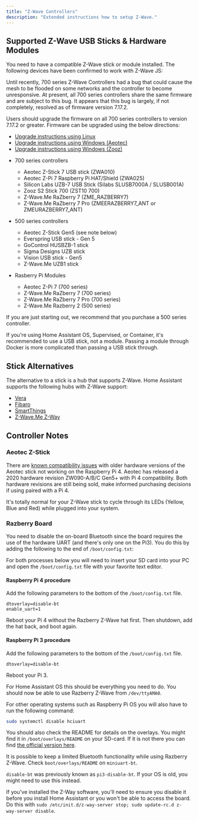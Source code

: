 ```yaml
---
title: "Z-Wave Controllers"
description: "Extended instructions how to setup Z-Wave."
---
```


## Supported Z-Wave USB Sticks & Hardware Modules

You need to have a compatible Z-Wave stick or module installed. The following devices have been confirmed to work with Z-Wave JS:

<div class='note warning'>

Until recently, 700 series Z-Wave Controllers had a bug that could cause the mesh to be flooded on some networks and the controller to become unresponsive. At present, all 700 series controllers share the same firmware and are subject to this bug. It appears that this bug is largely, if not completely, resolved as of firmware version 7.17.2.

Users should upgrade the firmware on all 700 series controllers to version 7.17.2 or greater. Firmware can be upgraded using the below directions:

- [Upgrade instructions using Linux](https://github.com/kpine/zwave-js-server-docker/wiki/700-series-Controller-Firmware-Updates-(Linux))
- [Upgrade instructions using Windows (Aeotec)](https://help.aeotec.com/support/solutions/articles/6000252296-update-z-stick-7-with-windows)
- [Upgrade instructions using Windows (Zooz)](https://www.support.getzooz.com/kb/article/931-how-to-perform-an-ota-firmware-update-on-your-zst10-700-z-wave-stick/)

</div>

- 700 series controllers
  - Aeotec Z-Stick 7 USB stick (ZWA010)
  - Aeotec Z-Pi 7 Raspberry Pi HAT/Shield (ZWA025)
  - Silicon Labs UZB-7 USB Stick (Silabs SLUSB7000A / SLUSB001A)
  - Zooz S2 Stick 700 (ZST10 700)
  - Z-Wave.Me RaZberry 7 (ZME_RAZBERRY7)
  - Z-Wave.Me RaZberry 7 Pro (ZMEERAZBERRY7_ANT or ZMEURAZBERRY7_ANT)

- 500 series controllers
  - Aeotec Z-Stick Gen5 (see note below)
  - Everspring USB stick - Gen 5
  - GoControl HUSBZB-1 stick
  - Sigma Designs UZB stick
  - Vision USB stick - Gen5
  - Z-Wave.Me UZB1 stick

- Rasberry Pi Modules
  - Aeotec Z-Pi 7 (700 series)
  - Z-Wave.Me RaZberry 7 (700 series)
  - Z-Wave.Me RaZberry 7 Pro (700 series)
  - Z-Wave.Me Razberry 2 (500 series)

If you are just starting out, we recommend that you purchase a 500 series controller.

<div class='note'>
  If you're using Home Assistant OS, Supervised, or Container, it's recommended to use a USB stick, not a module. Passing a module through Docker is more complicated than passing a USB stick through.
</div>

## Stick Alternatives

The alternative to a stick is a hub that supports Z-Wave. Home Assistant supports the following hubs with Z-Wave support:

- [Vera](/integrations/vera/)
- [Fibaro](/integrations/fibaro/)
- [SmartThings](/integrations/smartthings/)
- [Z-Wave.Me Z-Way](/integrations/zwave_me)
## Controller Notes

### Aeotec Z-Stick

<div class='note'>

There are [known compatibility issues](https://www.raspberrypi.org/forums/viewtopic.php?f=28&t=245031#p1502030) with older hardware versions of the Aeotec stick not working on the Raspberry Pi 4. Aeotec has released a 2020 hardware revision ZW090-A/B/C Gen5+ with Pi 4 compatibility. Both hardware revisions are still being sold, make informed purchasing decisions if using paired with a Pi 4.

</div>

It's totally normal for your Z-Wave stick to cycle through its LEDs (Yellow, Blue and Red) while plugged into your system.

### Razberry Board

You need to disable the on-board Bluetooth since the board requires the use of the hardware UART (and there's only one on the Pi3). You do this by adding the following to the end of `/boot/config.txt`:

For both processes below you will need to insert your SD card into your PC and open the `/boot/config.txt` file with your favorite text editor.

#### Raspberry Pi 4 procedure

Add the following parameters to the bottom of the `/boot/config.txt` file.

```text
dtoverlay=disable-bt
enable_uart=1
```

Reboot your Pi 4 without the Razberry Z-Wave hat first. Then shutdown, add the hat back, and boot again.

#### Raspberry Pi 3 procedure

Add the following parameters to the bottom of the `/boot/config.txt` file.

```text
dtoverlay=disable-bt
```

Reboot your Pi 3.

For Home Assistant OS this should be everything you need to do. You should now be able to use Razberry Z-Wave from `/dev/ttyAMA0`.

For other operating systems such as Raspberry Pi OS you will also have to run the following command:

```bash
sudo systemctl disable hciuart
```

You should also check the README for details on the overlays. You might find it in `/boot/overlays/README` on your SD-card. If it is not there you can find [the official version here](https://github.com/raspberrypi/firmware/blob/master/boot/overlays/README).

<div class='note'>

  It is possible to keep a limited Bluetooth functionality while using Razberry Z-Wave. Check `boot/overlays/README` on `miniuart-bt`.

</div>

<div class='note'>

  `disable-bt` was previously known as `pi3-disable-bt`. If your OS is old, you might need to use this instead.

</div>

<div class='note'>

  If you've installed the Z-Way software, you'll need to ensure you disable it before you install Home Assistant or you won't be able to access the board. Do this with `sudo /etc/init.d/z-way-server stop; sudo update-rc.d z-way-server disable`.

</div>
